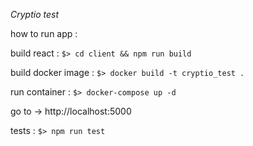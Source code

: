 *Cryptio test*

how to run app :

build react :
`$> cd client && npm run build`

build docker image :
`$> docker build -t cryptio_test .`

run container :
`$> docker-compose up -d`

go to -> http://localhost:5000


tests :
`$> npm run test`